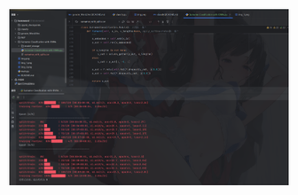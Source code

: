 
<img src="https://github.com/jooof/homeword/blob/master/Surname-Classification-with-RNNs/%E5%B1%8F%E5%B9%95%E6%88%AA%E5%9B%BE%202025-04-11%20085331.png?raw=true" width="800" alt="截图一">
